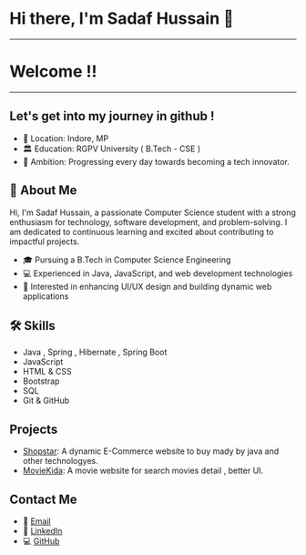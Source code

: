 # Hi there, I'm Sadaf Hussain 👋
---------------------------------------------------------
# Welcome !!
---------------------------------------------------------
## Let's get into my journey in github !
- 📍 Location: Indore, MP 
- 🏛️ Education: RGPV University ( B.Tech - CSE )
- 🚀 Ambition: Progressing every day towards becoming a tech innovator.

## 🚀 About Me
Hi, I'm Sadaf Hussain, a passionate Computer Science student with a strong enthusiasm for technology, software development, and problem-solving. I am dedicated to continuous learning and excited about contributing to impactful projects.

- 🎓 Pursuing a B.Tech in Computer Science Engineering
- 💻 Experienced in Java, JavaScript, and web development technologies
- 🌟 Interested in enhancing UI/UX design and building dynamic web applications


## 🛠️ Skills
- Java , Spring , Hibernate , Spring Boot
- JavaScript
- HTML & CSS
- Bootstrap
- SQL
- Git & GitHub

## Projects
- [Shopstar](https://github.com/Myworldisjarvis/Shopstar): A dynamic E-Commerce website to buy mady by java and other technologyes.
- [MovieKida](https://github.com/Myworldisjarvis/moviekida): A movie website for search movies detail , better UI.

## Contact Me
- 📧 [Email](mailto:namesadaf@gmail.com)
- 💼 [LinkedIn](https://www.linkedin.com/in/sadaf-hussain-367286218/)
- 💻 [GitHub](https://github.com/Myworldisjarvis)
